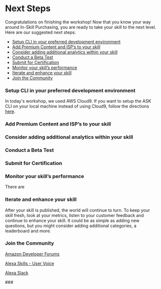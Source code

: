 # Next Steps

Congratulations on finishing the workshop!  Now that you know your way around In-Skill Purchasing, you are ready to take your skill to the next level.  Here are our suggested next steps:

* [Setup CLI in your preferred development environment](#)
* [Add Premium Content and ISP’s to your skill](#)
* [Consider adding additional analytics within your skill](#)
* [Conduct a Beta Test](#)
* [Submit for Certification](#)
* [Monitor your skill’s performance](#)
* [Iterate and enhance your skill](#)
* [Join the Community](#Join%20the%20Community)

### Setup CLI in your preferred development environment

In today's workshop, we used AWS Cloud9.   If you want to setup the ASK CLI on your local machine instead of using Cloud9, follow the directions [here](https://alexa.design/cli). 

### Add Premium Content and ISP’s to your skill

### Consider adding additional analytics within your skill

### Conduct a Beta Test

### Submit for Certification

### Monitor your skill’s performance

There are 

### Iterate and enhance your skill

After your skill is published, the world will continue to turn.  To keep your skill fresh, look at your metrics, listen to your customer feedback and continue to enhance your skill.  It could be as simple as adding new questions, but you might consider adding additional categories, a leaderboard and more.

### Join the Community

[Amazon Developer Forums](https://forums.developer.amazon.com/spaces/165/index.html)

[Alexa Skills - User Voice](https://alexa.uservoice.com)

[Alexa Slack]()

\###